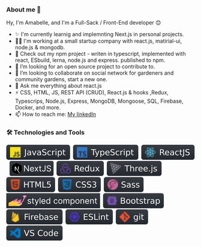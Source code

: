 ### About me 👋

Hy, I'm Amabelle, and I'm a Full-Sack / Front-End developer 😊

- ✨ I'm currently learnig and implemnting Next.js in personal projects.
- 👩‍💻 I'm working at a small startup company with react.js, matirial-ui, node.js & mongodb.
- 💖 Check out my npm project - writen in typescript, implemented with react, ESbuild, lerna, node.js and express. published to npm.
- 👯 I’m looking for an open source project to contribute to.
- 🌱 I’m looking to collaborate on social network for gardeners and community gardens, start a new one.
- 💬 Ask me everything about react.js
- ⚡ CSS, HTML, JS, REST API (CRUD), React.js & hooks ,Redux, Typescrips, Node.js, Express, MongoDB, Mongoose, SQL, Firebase, Docker, and more.
- 📫 How to reach me: [My linkedIn](https://www.linkedin.com/in/amabelle-trachtenberg/)

<!--
**amabelleS/amabelleS** is a ✨ _special_ ✨ repository because its `README.md` (this file) appears on your GitHub profile.

Here are some ideas to get you started:

- 🔭 I’m currently working on my new blog-protfolio (v2)
- 🌱 I’m currently learning typescript
- 👯 I’m looking to collaborate on ...
- 🤔 I’m looking for help with ...
- 💬 Ask me about react
- 📫 How to reach me: ...
- 😄 Pronouns: ...
- ⚡ Fun fact: ...
-->
### 🛠 Technologies and Tools

![javascript](images/javascript.svg)&nbsp;
![typescript](images/typescript.svg)&nbsp;
![reactjs](images/reactjs.svg)&nbsp;
![nextjs](images/nextjs.svg)&nbsp;
![redux](images/redux.svg)&nbsp;
![threejs](images/threejs.svg)&nbsp;
![html5](images/html5.svg)&nbsp;
![css3](images/css3.svg)&nbsp;
![sass](images/sass.svg)&nbsp;
![styled-component](images/styled-component.svg)&nbsp;
![bo01otstrap](images/bootstrap.svg)&nbsp;
![firebase](images/firebase.svg)&nbsp;
![eslint](images/eslint.svg)&nbsp;
![git](images/git.svg)&nbsp;
![vscode](images/vscode.svg)&nbsp;

